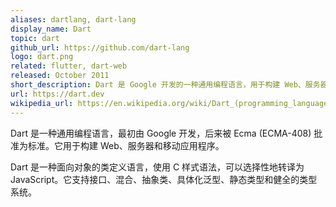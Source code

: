 ```yaml
---
aliases: dartlang, dart-lang
display_name: Dart
topic: dart
github_url: https://github.com/dart-lang
logo: dart.png
related: flutter, dart-web
released: October 2011
short_description: Dart 是 Google 开发的一种通用编程语言，用于构建 Web、服务器、桌面和移动应用程序。
url: https://dart.dev
wikipedia_url: https://en.wikipedia.org/wiki/Dart_(programming_language)
---
```

Dart 是一种通用编程语言，最初由 Google 开发，后来被 Ecma (ECMA-408) 批准为标准。它用于构建 Web、服务器和移动应用程序。

Dart 是一种面向对象的类定义语言，使用 C 样式语法，可以选择性地转译为 JavaScript。它支持接口、混合、抽象类、具体化泛型、静态类型和健全的类型系统。
